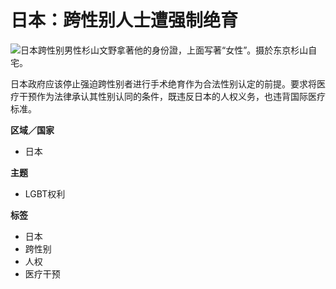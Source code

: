 # 日本：跨性别人士遭强制绝育

![日本跨性别男性杉山文野拿著他的身份證，上面写著“女性”。摄於东京杉山自宅。](https://www.hrw.org/sites/default/files/styles/16x9_large/public/multimedia_images_2019/201903lgbt_japan_main_2.jpg?itok=LmY4_yEv)

日本政府应该停止强迫跨性别者进行手术绝育作为合法性别认定的前提。要求将医疗干预作为法律承认其性别认同的条件，既违反日本的人权义务，也违背国际医疗标准。

**区域／国家**
- 日本

**主题**
- LGBT权利

**标签**
- 日本
- 跨性别
- 人权
- 医疗干预